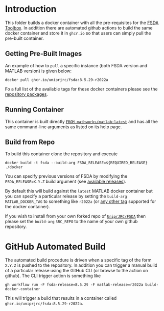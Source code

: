 # Introduction
This folder builds a docker container with all the pre-requisites for the [FSDA Toolbox](http://rosa.unipr.it/fsda.html). In addition there are automated github actions to build the same docker container and store it in  `ghcr.io` so that users can simply pull the pre-built container.

## Getting Pre-Built Images
An example of how to `pull` a specific instance (both FSDA version and MATLAB version) is given below:

```
docker pull ghcr.io/uniprjrc/fsda:8.5.29-r2022a
```

Fo a full list of the available tags for these docker containers please see the [repository packages](https://github.com/UniprJRC/FSDA/pkgs/container/fsda).

## Running Container
This container is built directly [`FROM mathworks/matlab:latest`](https://hub.docker.com/r/mathworks/matlab) and has all the same command-line arguments as listed on its help page.

## Build from Repo
To build this container clone the repository and execute

```
docker build -t fsda --build-arg FSDA_RELEASE=${REQUIRED_RELEASE} ./docker
```

You can specify previous versions of FSDA by modifying the `FSDA_RELEASE=X.Y.Z` build argument (see [available releases](https://github.com/UniprJRC/FSDA/releases)).

By default this will build against the `latest` MATLAB docker container but you can specify a particular release by setting the `build-arg` `MATLAB_DOCKER_TAG` to something like `r2022a` (or [any other tag](https://hub.docker.com/r/mathworks/matlab) supported for the docker container).

If you wish to install from your own forked repo of [`UniprJRC/FSDA`](https://github.com/UniprJRC/FSDA) then please set the `build-arg` `SRC_REPO` to the name of your own github repository.

# GitHub Automated Build
The automated build procedure is driven when a specific tag of the form `X.Y.Z` is pushed to the repository. In addition you can trigger a manual build of a particular release using the GitHub CLI (or browse to the action on github). The CLI trigger action is something like

```
gh workflow run -F fsda-release=8.5.29 -F matlab-release=r2022a build-docker-container
```

This will trigger a build that results in a container called `ghcr.io/uniprjrc/fsda:8.5.29-r2022a`.
